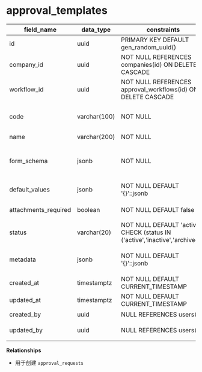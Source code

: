 # approval_templates

| field_name | data_type | constraints | comment |
| --- | --- | --- | --- |
| id | uuid | PRIMARY KEY DEFAULT gen_random_uuid() | 模板ID |
| company_id | uuid | NOT NULL REFERENCES companies(id) ON DELETE CASCADE | 租户ID |
| workflow_id | uuid | NOT NULL REFERENCES approval_workflows(id) ON DELETE CASCADE | 关联流程定义 |
| code | varchar(100) | NOT NULL | 模板编码（公司内唯一） |
| name | varchar(200) | NOT NULL | 模板名称 |
| form_schema | jsonb | NOT NULL | 表单Schema（字段/校验/脱敏） |
| default_values | jsonb | NOT NULL DEFAULT '{}'::jsonb | 默认值配置 |
| attachments_required | boolean | NOT NULL DEFAULT false | 是否必须附件 |
| status | varchar(20) | NOT NULL DEFAULT 'active' CHECK (status IN ('active','inactive','archived')) | 模板状态 |
| metadata | jsonb | NOT NULL DEFAULT '{}'::jsonb | 额外信息（限制、说明） |
| created_at | timestamptz | NOT NULL DEFAULT CURRENT_TIMESTAMP | 创建时间 |
| updated_at | timestamptz | NOT NULL DEFAULT CURRENT_TIMESTAMP | 更新时间 |
| created_by | uuid | NULL REFERENCES users(id) | 创建人 |
| updated_by | uuid | NULL REFERENCES users(id) | 最近更新人 |

**Relationships**
- 用于创建 `approval_requests`
